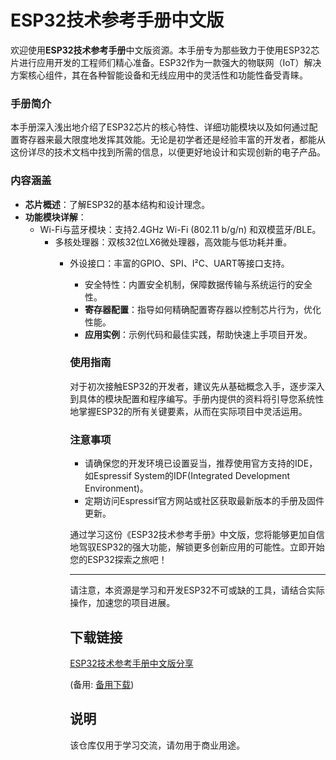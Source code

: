 # ESP32技术参考手册中文版

欢迎使用**ESP32技术参考手册**中文版资源。本手册专为那些致力于使用ESP32芯片进行应用开发的工程师们精心准备。ESP32作为一款强大的物联网（IoT）解决方案核心组件，其在各种智能设备和无线应用中的灵活性和功能性备受青睐。

### 手册简介

本手册深入浅出地介绍了ESP32芯片的核心特性、详细功能模块以及如何通过配置寄存器来最大限度地发挥其效能。无论是初学者还是经验丰富的开发者，都能从这份详尽的技术文档中找到所需的信息，以便更好地设计和实现创新的电子产品。

### 内容涵盖

- **芯片概述**：了解ESP32的基本结构和设计理念。
- **功能模块详解**：
  - Wi-Fi与蓝牙模块：支持2.4GHz Wi-Fi (802.11 b/g/n) 和双模蓝牙/BLE。
    - 多核处理器：双核32位LX6微处理器，高效能与低功耗并重。
      - 外设接口：丰富的GPIO、SPI、I²C、UART等接口支持。
        - 安全特性：内置安全机制，保障数据传输与系统运行的安全性。
        - **寄存器配置**：指导如何精确配置寄存器以控制芯片行为，优化性能。
        - **应用实例**：示例代码和最佳实践，帮助快速上手项目开发。

        ### 使用指南

        对于初次接触ESP32的开发者，建议先从基础概念入手，逐步深入到具体的模块配置和程序编写。手册内提供的资料将引导您系统性地掌握ESP32的所有关键要素，从而在实际项目中灵活运用。

        ### 注意事项

        - 请确保您的开发环境已设置妥当，推荐使用官方支持的IDE，如Espressif System的IDF(Integrated Development Environment)。
        - 定期访问Espressif官方网站或社区获取最新版本的手册及固件更新。

        通过学习这份《ESP32技术参考手册》中文版，您将能够更加自信地驾驭ESP32的强大功能，解锁更多创新应用的可能性。立即开始您的ESP32探索之旅吧！

        ---

        请注意，本资源是学习和开发ESP32不可或缺的工具，请结合实际操作，加速您的项目进展。

        ## 下载链接
        [ESP32技术参考手册中文版分享](https://pan.quark.cn/s/e8c27b00dfa5) 

        (备用: [备用下载](https://pan.baidu.com/s/1mwJK7D0ME9oBrhP66vUybg?pwd=1234))

        ## 说明

        该仓库仅用于学习交流，请勿用于商业用途。
